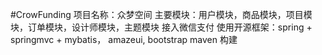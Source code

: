 #CrowFunding
项目名称：众梦空间
主要模块：用户模块，商品模块，项目模块，订单模块，设计师模块，主题模块
接入微信支付
使用开源框架：spring + springmvc + mybatis， amazeui, bootstrap
maven 构建
